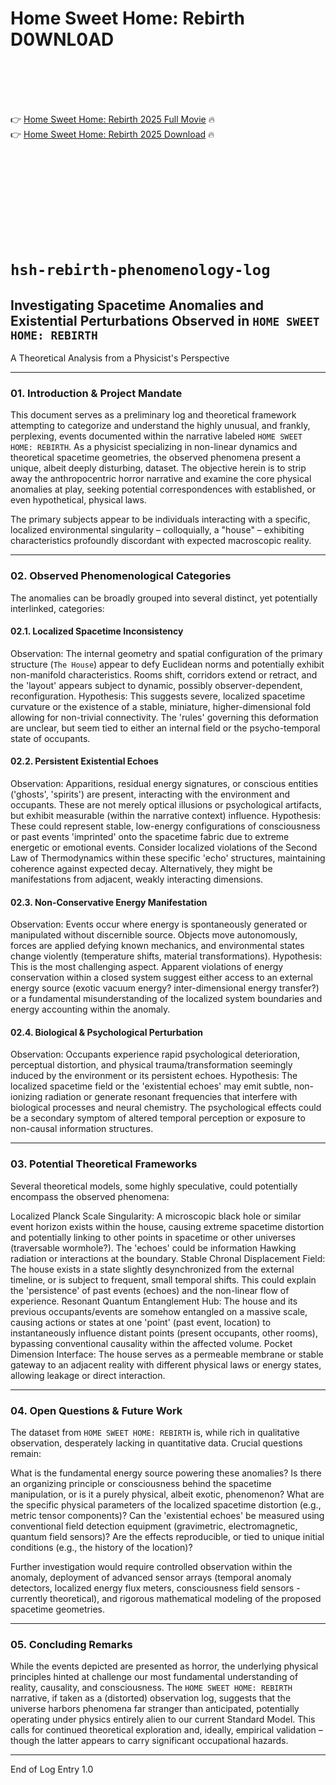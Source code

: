 # Home Sweet Home: Rebirth D0WNL0AD

<br><br><br><br>


👉 <a href="https://Michael-tapilacti1973.github.io/zzxrvbegrq/">Home Sweet Home: Rebirth 2025 Full Movie</a> 🔥
<br>
👉 <a href="https://Michael-tapilacti1973.github.io/zzxrvbegrq/">Home Sweet Home: Rebirth 2025 Download</a> 🔥


<br><br><br><br><br><br><br><br>



# `hsh-rebirth-phenomenology-log`

## Investigating Spacetime Anomalies and Existential Perturbations Observed in `HOME SWEET HOME: REBIRTH`

A Theoretical Analysis from a Physicist's Perspective

---

### 01. Introduction & Project Mandate

This document serves as a preliminary log and theoretical framework attempting to categorize and understand the highly unusual, and frankly, perplexing, events documented within the narrative labeled `HOME SWEET HOME: REBIRTH`. As a physicist specializing in non-linear dynamics and theoretical spacetime geometries, the observed phenomena present a unique, albeit deeply disturbing, dataset. The objective herein is to strip away the anthropocentric horror narrative and examine the core physical anomalies at play, seeking potential correspondences with established, or even hypothetical, physical laws.

The primary subjects appear to be individuals interacting with a specific, localized environmental singularity – colloquially, a "house" – exhibiting characteristics profoundly discordant with expected macroscopic reality.

---

### 02. Observed Phenomenological Categories

The anomalies can be broadly grouped into several distinct, yet potentially interlinked, categories:

#### 02.1. Localized Spacetime Inconsistency

   Observation: The internal geometry and spatial configuration of the primary structure (`The House`) appear to defy Euclidean norms and potentially exhibit non-manifold characteristics. Rooms shift, corridors extend or retract, and the 'layout' appears subject to dynamic, possibly observer-dependent, reconfiguration.
   Hypothesis: This suggests severe, localized spacetime curvature or the existence of a stable, miniature, higher-dimensional fold allowing for non-trivial connectivity. The 'rules' governing this deformation are unclear, but seem tied to either an internal field or the psycho-temporal state of occupants.

#### 02.2. Persistent Existential Echoes

   Observation: Apparitions, residual energy signatures, or conscious entities ('ghosts', 'spirits') are present, interacting with the environment and occupants. These are not merely optical illusions or psychological artifacts, but exhibit measurable (within the narrative context) influence.
   Hypothesis: These could represent stable, low-energy configurations of consciousness or past events 'imprinted' onto the spacetime fabric due to extreme energetic or emotional events. Consider localized violations of the Second Law of Thermodynamics within these specific 'echo' structures, maintaining coherence against expected decay. Alternatively, they might be manifestations from adjacent, weakly interacting dimensions.

#### 02.3. Non-Conservative Energy Manifestation

   Observation: Events occur where energy is spontaneously generated or manipulated without discernible source. Objects move autonomously, forces are applied defying known mechanics, and environmental states change violently (temperature shifts, material transformations).
   Hypothesis: This is the most challenging aspect. Apparent violations of energy conservation within a closed system suggest either access to an external energy source (exotic vacuum energy? inter-dimensional energy transfer?) or a fundamental misunderstanding of the localized system boundaries and energy accounting within the anomaly.

#### 02.4. Biological & Psychological Perturbation

   Observation: Occupants experience rapid psychological deterioration, perceptual distortion, and physical trauma/transformation seemingly induced by the environment or its persistent echoes.
   Hypothesis: The localized spacetime field or the 'existential echoes' may emit subtle, non-ionizing radiation or generate resonant frequencies that interfere with biological processes and neural chemistry. The psychological effects could be a secondary symptom of altered temporal perception or exposure to non-causal information structures.

---

### 03. Potential Theoretical Frameworks

Several theoretical models, some highly speculative, could potentially encompass the observed phenomena:

   Localized Planck Scale Singularity: A microscopic black hole or similar event horizon exists within the house, causing extreme spacetime distortion and potentially linking to other points in spacetime or other universes (traversable wormhole?). The 'echoes' could be information Hawking radiation or interactions at the boundary.
   Stable Chronal Displacement Field: The house exists in a state slightly desynchronized from the external timeline, or is subject to frequent, small temporal shifts. This could explain the 'persistence' of past events (echoes) and the non-linear flow of experience.
   Resonant Quantum Entanglement Hub: The house and its previous occupants/events are somehow entangled on a massive scale, causing actions or states at one 'point' (past event, location) to instantaneously influence distant points (present occupants, other rooms), bypassing conventional causality within the affected volume.
   Pocket Dimension Interface: The house serves as a permeable membrane or stable gateway to an adjacent reality with different physical laws or energy states, allowing leakage or direct interaction.

---

### 04. Open Questions & Future Work

The dataset from `HOME SWEET HOME: REBIRTH` is, while rich in qualitative observation, desperately lacking in quantitative data. Crucial questions remain:

   What is the fundamental energy source powering these anomalies?
   Is there an organizing principle or consciousness behind the spacetime manipulation, or is it a purely physical, albeit exotic, phenomenon?
   What are the specific physical parameters of the localized spacetime distortion (e.g., metric tensor components)?
   Can the 'existential echoes' be measured using conventional field detection equipment (gravimetric, electromagnetic, quantum field sensors)?
   Are the effects reproducible, or tied to unique initial conditions (e.g., the history of the location)?

Further investigation would require controlled observation within the anomaly, deployment of advanced sensor arrays (temporal anomaly detectors, localized energy flux meters, consciousness field sensors - currently theoretical), and rigorous mathematical modeling of the proposed spacetime geometries.

---

### 05. Concluding Remarks

While the events depicted are presented as horror, the underlying physical principles hinted at challenge our most fundamental understanding of reality, causality, and consciousness. The `HOME SWEET HOME: REBIRTH` narrative, if taken as a (distorted) observation log, suggests that the universe harbors phenomena far stranger than anticipated, potentially operating under physics entirely alien to our current Standard Model. This calls for continued theoretical exploration and, ideally, empirical validation – though the latter appears to carry significant occupational hazards.

---

End of Log Entry 1.0



